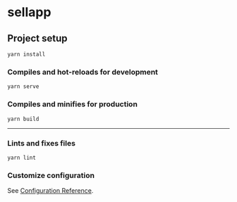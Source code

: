 # sellapp

## Project setup
```
yarn install
```

### Compiles and hot-reloads for development
```
yarn serve
```

### Compiles and minifies for production
```
yarn build
```
***
### Lints and fixes files
```
yarn lint
```

### Customize configuration
See [Configuration Reference](https://cli.vuejs.org/config/).
